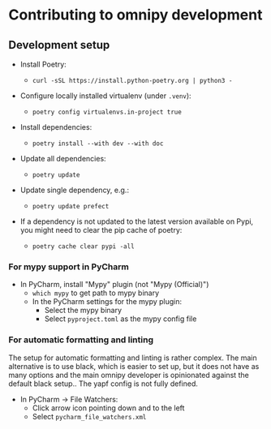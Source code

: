 # Contributing to omnipy development

## Development setup

- Install Poetry:
  - `curl -sSL https://install.python-poetry.org | python3 -`

- Configure locally installed virtualenv (under `.venv`):
  - `poetry config virtualenvs.in-project true `

- Install dependencies:
  - `poetry install --with dev --with doc`

- Update all dependencies:
  - `poetry update`

- Update single dependency, e.g.:
  - `poetry update prefect`

- If a dependency is not updated to the latest version available on Pypi, you might need to clear
  the pip cache of poetry:
  - `poetry cache clear pypi -all`

### For mypy support in PyCharm

- In PyCharm, install "Mypy" plugin (not "Mypy (Official)")
  - `which mypy` to get path to mypy binary
  - In the PyCharm settings for the mypy plugin:
    - Select the mypy binary 
    - Select `pyproject.toml` as the mypy config file

### For automatic formatting and linting

The setup for automatic formatting and linting is rather complex. The main alternative is to use 
black, which is easier to set up, but it does not have as many options and the main omnipy developer
is opinionated against the default black setup.. The yapf config is not fully
defined. 

- In PyCharm -> File Watchers:
  - Click arrow icon pointing down and to the left
  - Select `pycharm_file_watchers.xml`
